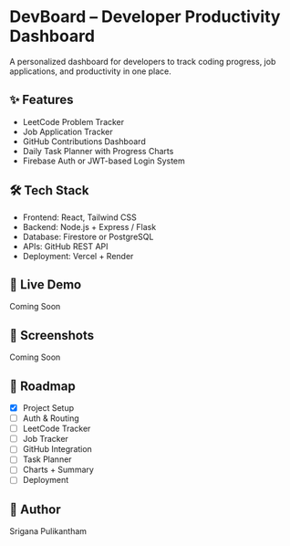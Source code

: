# DevBoard – Developer Productivity Dashboard

A personalized dashboard for developers to track coding progress, job applications, and productivity in one place.

## ✨ Features

- LeetCode Problem Tracker
- Job Application Tracker
- GitHub Contributions Dashboard
- Daily Task Planner with Progress Charts
- Firebase Auth or JWT-based Login System

## 🛠️ Tech Stack

- Frontend: React, Tailwind CSS
- Backend: Node.js + Express / Flask
- Database: Firestore or PostgreSQL
- APIs: GitHub REST API
- Deployment: Vercel + Render

## 🚀 Live Demo

Coming Soon

## 📸 Screenshots

Coming Soon

## 📅 Roadmap

- [x] Project Setup
- [ ] Auth & Routing
- [ ] LeetCode Tracker
- [ ] Job Tracker
- [ ] GitHub Integration
- [ ] Task Planner
- [ ] Charts + Summary
- [ ] Deployment

## 📌 Author

Srigana Pulikantham
